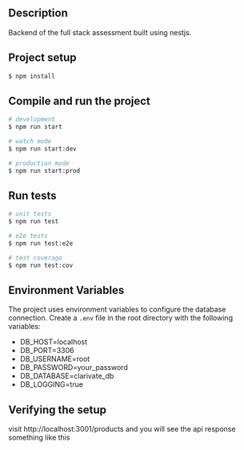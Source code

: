 ## Description

Backend of the full stack assessment built using nestjs.

## Project setup

```bash
$ npm install
```

## Compile and run the project

```bash
# development
$ npm run start

# watch mode
$ npm run start:dev

# production mode
$ npm run start:prod
```

## Run tests

```bash
# unit tests
$ npm run test

# e2e tests
$ npm run test:e2e

# test coverage
$ npm run test:cov
```

## Environment Variables

The project uses environment variables to configure the database connection. Create a `.env` file in the root directory with the following variables:

- DB_HOST=localhost 
- DB_PORT=3306 
- DB_USERNAME=root 
- DB_PASSWORD=your_password 
- DB_DATABASE=clarivate_db 
- DB_LOGGING=true

## Verifying the setup

visit http://localhost:3001/products and you will see the api response something like this